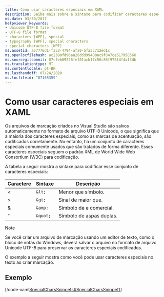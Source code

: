 ```yaml
---
title: Como usar caracteres especiais em XAML
description: Saiba mais sobre a sintaxe para codificar caracteres especiais no formato de arquivo UTF-8 Unicode no Visual Studio para uso em arquivos XAML no Windows Presentation Foundation.
ms.date: 03/30/2017
helpviewer_keywords:
- Unicode UTF-8 file format
- UTF-8 file format
- characters [WPF], special
- typography [WPF], special characters
- special characters [WPF]
ms.assetid: a57776d1-f353-4794-afa0-bfa3c712ed1c
ms.openlocfilehash: ac2388fd96aa26ddd99408ac9f847ce517958568
ms.sourcegitcommit: 87cfeb69226fef01acb17c56c86f978f4f4a13db
ms.translationtype: MT
ms.contentlocale: pt-BR
ms.lasthandoff: 07/24/2020
ms.locfileid: "87168359"
---
```

# <a name="how-to-use-special-characters-in-xaml"></a>Como usar caracteres especiais em XAML
Os arquivos de marcação criados no Visual Studio são salvos automaticamente no formato de arquivo UTF-8 Unicode, o que significa que a maioria dos caracteres especiais, como as marcas de acentuação, são codificados corretamente. No entanto, há um conjunto de caracteres especiais comumente usados que são tratados de forma diferente. Esses caracteres especiais seguem o padrão XML de World Wide Web Consortium (W3C) para codificação.  
  
 A tabela a seguir mostra a sintaxe para codificar esse conjunto de caracteres especiais:  
  
|Caractere|Sintaxe|Descrição|  
|---------------|------------|-----------------|  
|<|`&lt;`|Menor que símbolo.|  
|>|`&gt;`|Sinal de maior que.|  
|&|`&amp;`|Símbolo de e comercial.|  
|"|`&quot;`|Símbolo de aspas duplas.|  
  
> [!NOTE]
> Se você criar um arquivo de marcação usando um editor de texto, como o bloco de notas do Windows, deverá salvar o arquivo no formato de arquivo Unicode UTF-8 para preservar os caracteres especiais codificados.  
  
 O exemplo a seguir mostra como você pode usar caracteres especiais no texto ao criar marcação.  
  
## <a name="example"></a>Exemplo  
 [!code-xaml[SpecialCharsSnippets#SpecialCharsSnippet1](~/samples/snippets/csharp/VS_Snippets_Wpf/SpecialCharsSnippets/CS/Window1.xaml#specialcharssnippet1)]
